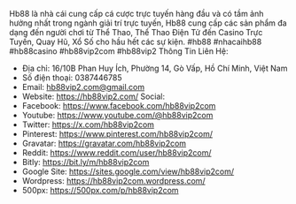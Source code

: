 Hb88 là nhà cái cung cấp cá cược trực tuyến hàng đầu và có tầm ảnh hưởng nhất trong ngành giải trí trực tuyến, Hb88 cung cấp các sản phẩm đa dạng đến người chơi từ Thể Thao, Thể Thao Điện Tử đến Casino Trực Tuyến, Quay Hũ, Xổ Số cho hầu hết các sự kiện.
#hb88 #nhacaihb88 #hb88casino #hb88vip2com #hb88vip2
Thông Tin Liên Hệ:
- Địa chỉ: 16/10B Phan Huy Ích, Phường 14, Gò Vấp, Hồ Chí Minh, Việt Nam
- Số điện thoại: 0387446785
- Email: hb88vip2.com@gmail.com
- Website: https://hb88vip2.com/
Social:
- Facebook: https://www.facebook.com/hb88vip2com
- Youtube: https://www.youtube.com/@hb88vip2com
- Twitter: https://x.com/hb88vip2com
- Pinterest: https://www.pinterest.com/hb88vip2com/
- Gravatar: https://gravatar.com/hb88vip2com
- Reddit: https://www.reddit.com/user/hb88vip2com/
- Bitly: https://bit.ly/m/hb88vip2com
- Google Site: https://sites.google.com/view/hb88vip2com/
- Wordpress: https://hb88vip2com.wordpress.com/
- 500px: https://500px.com/p/hb88vip2com